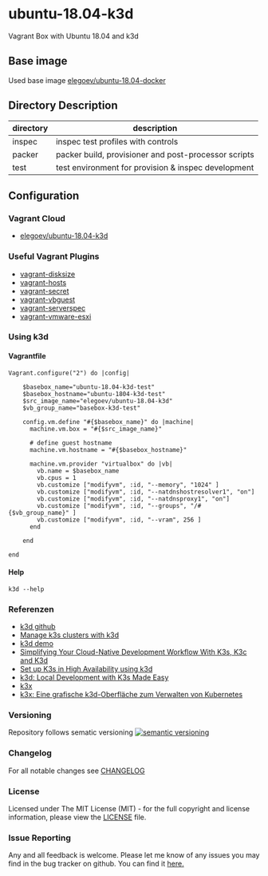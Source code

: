 # ubuntu-18.04-k3d

Vagrant Box with Ubuntu 18.04 and k3d

## Base image

Used base image [elegoev/ubuntu-18.04-docker](https://app.vagrantup.com/elegoev/boxes/ubuntu-18.04-docker)

## Directory Description

| directory | description                                          |
|-----------|------------------------------------------------------|
| inspec    | inspec test profiles with controls                   |
| packer    | packer build, provisioner and post-processor scripts |
| test      | test environment for provision & inspec development  |

## Configuration

### Vagrant Cloud

- [elegoev/ubuntu-18.04-k3d](https://app.vagrantup.com/elegoev/boxes/ubuntu-18.04-k3d)

### Useful Vagrant Plugins

- [vagrant-disksize](https://github.com/sprotheroe/vagrant-disksize)
- [vagrant-hosts](https://github.com/oscar-stack/vagrant-hosts)
- [vagrant-secret](https://github.com/tcnksm/vagrant-secret)
- [vagrant-vbguest](https://github.com/dotless-de/vagrant-vbguest)
- [vagrant-serverspec](https://github.com/vvchik/vagrant-serverspec)
- [vagrant-vmware-esxi](https://github.com/josenk/vagrant-vmware-esxi)

### Using k3d

#### Vagrantfile

    Vagrant.configure("2") do |config|

        $basebox_name="ubuntu-18.04-k3d-test"
        $basebox_hostname="ubuntu-1804-k3d-test"
        $src_image_name="elegoev/ubuntu-18.04-k3d"
        $vb_group_name="basebox-k3d-test"

        config.vm.define "#{$basebox_name}" do |machine|
          machine.vm.box = "#{$src_image_name}"
    
          # define guest hostname
          machine.vm.hostname = "#{$basebox_hostname}"

          machine.vm.provider "virtualbox" do |vb|
            vb.name = $basebox_name
            vb.cpus = 1
            vb.customize ["modifyvm", :id, "--memory", "1024" ]
            vb.customize ["modifyvm", :id, "--natdnshostresolver1", "on"]
            vb.customize ["modifyvm", :id, "--natdnsproxy1", "on"]
            vb.customize ["modifyvm", :id, "--groups", "/#{$vb_group_name}" ]
            vb.customize ["modifyvm", :id, "--vram", 256 ]
          end

        end   

    end

#### Help

    k3d --help

### Referenzen

- [k3d github](https://github.com/rancher/k3d)
- [Manage k3s clusters with k3d](https://felixwiedmann.de/k3d-manage-k3s-clusters/)
- [k3d demo](https://github.com/iwilltry42/k3d-demo)
- [Simplifying Your Cloud-Native Development Workflow With K3s, K3c and K3d](https://www.youtube.com/watch?v=hMr3prm9gDM&list=WL&index=3)
- [Set up K3s in High Availability using k3d](https://rancher.com/blog/2020/set-up-k3s-high-availability-using-k3d/)
- [k3d: Local Development with K3s Made Easy](https://www.youtube.com/watch?utm_campaign=Online+Meetup&utm_medium=email&_hsmi=110066728&_hsenc=p2ANqtz-_sn7FT74NBepGO9CzTfIghiNUx6KeUktO9EfmexrxpME1DqHQbssSCiKC296_yrViGd-gy-BMpHeNnQr3azCshnoS0WA&utm_content=110066728&utm_source=hs_email&v=d9JRb4fk5ag&feature=youtu.be)
- [k3x](https://github.com/inercia/k3x)
- [k3x: Eine grafische k3d-Oberfläche zum Verwalten von Kubernetes](https://blog.desdelinux.net/de/k3x-una-interfaz-grafica-de-k3d-para-el-manejo-de-kubernetes/)


### Versioning

Repository follows sematic versioning  [![semantic versioning](https://img.shields.io/badge/semver-2.0.0-green.svg)](http://semver.org)

### Changelog

For all notable changes see [CHANGELOG](https://github.com/elegoev/basebox-ubuntu-18.04-k3d/blob/master/CHANGELOG.md)

### License

Licensed under The MIT License (MIT) - for the full copyright and license information, please view the [LICENSE](https://github.com/elegoev/basebox-ubuntu-18.04-k3d/blob/master/LICENSE) file.

### Issue Reporting

Any and all feedback is welcome.  Please let me know of any issues you may find in the bug tracker on github. You can find it [here.](https://github.com/elegoev/basebox-ubuntu-18.04-k3d/issues)
